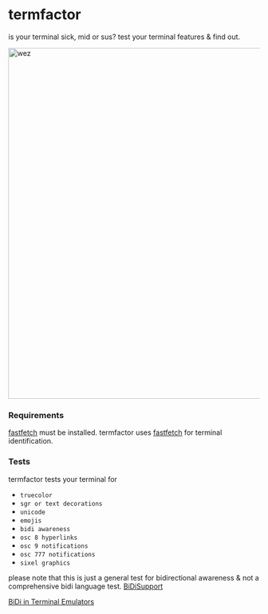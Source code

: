 # termfactor
is your terminal sick, mid or sus?
test your terminal features & find out.

<img width="705" alt="wez" src="https://github.com/user-attachments/assets/e3a5619f-b66e-4726-89ee-6eab22f7954a">

### Requirements

[fastfetch](https://github.com/fastfetch-cli/fastfetch) must be installed. termfactor uses [fastfetch](https://github.com/fastfetch-cli/fastfetch) for terminal identification.

### Tests

termfactor tests your terminal for 

- `truecolor`
- `sgr or text decorations`
- `unicode`
- `emojis`
- `bidi awareness`
- `osc 8 hyperlinks`
- `osc 9 notifications`
- `osc 777 notifications`
- `sixel graphics`

please note that this is just a general test for bidirectional awareness & not a comprehensive bidi language test.
[BiDiSupport](https://gist.github.com/XVilka/a0e49e1c65370ba11c17)

[BiDi in Terminal Emulators](https://terminal-wg.pages.freedesktop.org/bidi/)



